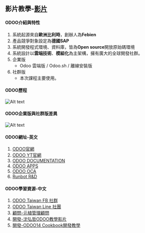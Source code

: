 ## 影片教學-[影片](https://www.youtube.com/watch?v=dQhGRYoW82I&list=PLPlseJ8VGl6KwjSvZrH0ObVYGTrIn0yFX&index=2&t=98s)
#### ODOO介紹與特性
1. 系統起源來自**歐洲比利時**，創辦人為**Febien**
2. 產品競爭對象設定為**德國SAP**
3. 系統開發程式環境、資料庫，皆為**Open source**開放原始碼環境
4. 系統設計以**雲端技術**、**模組化**為主架構，擁有廣大的全球開發社群。
5. 企業版
   + Odoo 雲端版 / Odoo.sh / 離線安裝版
6. 社群版
   + 本次課程主要使用。

#### ODOO歷程
![Alt text](https://github.com/ksharry/odoo-repository/blob/main/pic/1001.png?raw=true)

#### ODOO企業版與社群版差異
![Alt text](https://github.com/ksharry/odoo-repository/blob/main/pic/1002.png?raw=true)

#### ODOO網址-英文
1. [ODOO官網](https://www.odoo.com/zh_TW)
2. [ODOO YT官網](https://www.youtube.com/c/Odooapps/playlists?view=50&sort=dd&shelf_id=5)
3. [ODOO DOCUMENTATION](https://www.odoo.com/documentation/16.0/)
4. [ODOO APPS](https://apps.odoo.com/apps)
5. [ODOO OCA](https://github.com/OCA)
6. [Runbot R&D](https://runbot.odoo.com/)

#### ODOO學習資源-中文
1. [ODOO Taiwan FB 社群](https://www.facebook.com/groups/1721662357874308)
2. [ODOO Taiwan Line 社團](https://line.me/ti/g2/2RivFCKjIBjd4pX5GvMH0Q)
3. [顧問-元植管理顧問](https://www.yuanchih-consult.com/)
4. [開發-沈弘哲ODOO教學影片](https://www.youtube.com/watch?v=uqxzq4Td6aU&list=PLteWjpkbvj7pbdPXhIqgtX3v3pQxHz-5l)
5. [開發-ODOO14 Cookbook開發教學](https://alanhou.org/odoo14-cookbook/)
